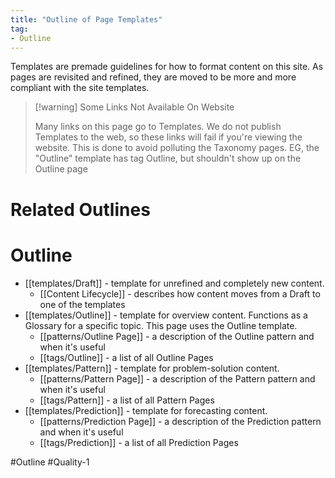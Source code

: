 ```yaml
---
title: "Outline of Page Templates"
tag:
- Outline
---
```

Templates are premade guidelines for how to format content on this site.  As pages are revisited and refined, they are moved to be more and more compliant with the site templates. 

> [!warning] Some Links Not Available On Website
> 
> Many links on this page go to Templates.  We do not publish Templates to the web, so these links will fail if you're viewing the website.  This is done to avoid polluting the Taxonomy pages.  EG, the "Outline" template has tag Outline, but shouldn't show up on the  Outline page

# Related Outlines

# Outline
- [[templates/Draft]] - template for unrefined and completely new content.
	- [[Content Lifecycle]] - describes how content moves from a Draft to one of the templates
- [[templates/Outline]] - template for overview content.  Functions as a Glossary for a specific topic.  This page uses the Outline template.
	- [[patterns/Outline Page]] - a description of the Outline pattern and when it's useful
	- [[tags/Outline]] - a list of all Outline Pages
- [[templates/Pattern]] - template for problem-solution content.
	- [[patterns/Pattern Page]] - a description of the Pattern pattern and when it's useful
	- [[tags/Pattern]] - a list of all Pattern Pages
- [[templates/Prediction]] - template for forecasting content.
	- [[patterns/Prediction Page]] - a description of the Prediction pattern and when it's useful
	- [[tags/Prediction]] - a list of all Prediction Pages

#Outline #Quality-1